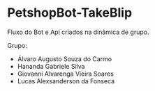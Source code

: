 # PetshopBot-TakeBlip
Fluxo do Bot e Api criados na dinâmica de grupo.

Grupo:
- Álvaro Augusto Souza do Carmo
- Hananda Gabriele Silva
- Giovanni Alvarenga Vieira Soares
- Lucas Alexsanderson da Fonseca
